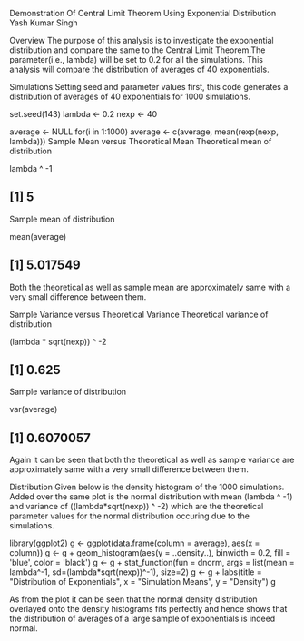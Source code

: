 Demonstration Of Central Limit Theorem Using Exponential Distribution
Yash Kumar Singh

Overview
The purpose of this analysis is to investigate the exponential distribution and compare the same to the Central Limit Theorem.The parameter(i.e., lambda) will be set to 0.2 for all the simulations. This analysis will compare the distribution of averages of 40 exponentials.

Simulations
Setting seed and parameter values first, this code generates a distribution of averages of 40 exponentials for 1000 simulations.

set.seed(143)
lambda <- 0.2
nexp <- 40

average <- NULL
for(i in 1:1000)
    average <- c(average, mean(rexp(nexp, lambda)))
Sample Mean versus Theoretical Mean
Theoretical mean of distribution

lambda ^ -1
## [1] 5
Sample mean of distribution

mean(average)
## [1] 5.017549
Both the theoretical as well as sample mean are approximately same with a very small difference between them.

Sample Variance versus Theoretical Variance
Theoretical variance of distribution

(lambda * sqrt(nexp)) ^ -2
## [1] 0.625
Sample variance of distribution

var(average)
## [1] 0.6070057
Again it can be seen that both the theoretical as well as sample variance are approximately same with a very small difference between them.

Distribution
Given below is the density histogram of the 1000 simulations. Added over the same plot is the normal distribution with mean (lambda ^ -1) and variance of ((lambda*sqrt(nexp)) ^ -2) which are the theoretical parameter values for the normal distribution occuring due to the simulations.

library(ggplot2)
g <- ggplot(data.frame(column = average), aes(x = column))
g <- g + geom_histogram(aes(y = ..density..), binwidth = 0.2, fill = 'blue', color = 'black')
g <- g + stat_function(fun = dnorm, args = list(mean = lambda^-1, sd=(lambda*sqrt(nexp))^-1), size=2)
g <- g + labs(title = "Distribution of Exponentials", x = "Simulation Means", y = "Density")
g


As from the plot it can be seen that the normal density distribution overlayed onto the density histograms fits perfectly and hence shows that the distribution of averages of a large sample of exponentials is indeed normal.
